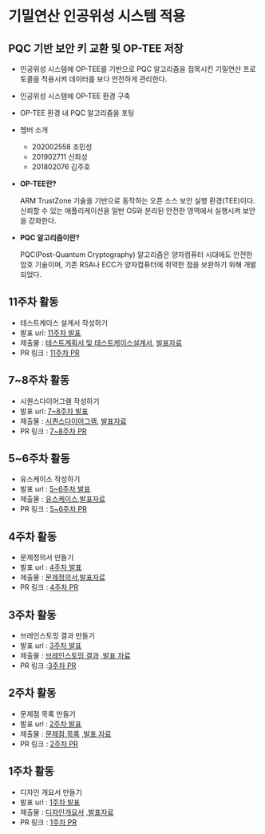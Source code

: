 # 기밀연산 인공위성 시스템 적용
## PQC 기반 보안 키 교환 및 OP-TEE 저장
- 인공위성 시스템에 OP-TEE를 기반으로 PQC 알고리즘을 접목시킨 기밀연산 프로토콜을 적용시켜 데이터를 보다 안전하게 관리한다.
- 인공위성 시스템에 OP-TEE 환경 구축
- OP-TEE 환경 내 PQC 알고리즘을 포팅
- 멤버 소개
  + 202002558 조민성
  + 201902711 신희성
  + 201802076 김주호

- **OP-TEE란?**
  
    ARM TrustZone 기술을 기반으로 동작하는 오픈 소스 보안 실행 환경(TEE)이다.
    신뢰할 수 있는 애플리케이션을 일반 OS와 분리된 안전한 영역에서 실행시켜 보안을 강화한다.

- **PQC 알고리즘이란?**

   PQC(Post-Quantum Cryptography) 알고리즘은 양자컴퓨터 시대에도 안전한 암호 기술이며,
   기존 RSA나 ECC가 양자컴퓨터에 취약한 점을 보완하기 위해 개발되었다.

## 11주차 활동
- 테스트케이스 설계서 작성하기
- 발표 url: [11주차 발표](https://www.youtube.com/watch?v=vlYHO6xd0wY)
- 제출물 : [테스트계획서 및 테스트케이스설계서](https://github.com/isord/satellite_OPTEE/blob/week11/docs/11%EC%A1%B0-11%EC%A3%BC%EC%B0%A8-%EA%B8%B0%EB%B0%80%EC%97%B0%EC%82%B0%20%EC%9D%B8%EA%B3%B5%EC%9C%84%EC%84%B1%20%EC%8B%9C%EC%8A%A4%ED%85%9C%20%EC%A0%81%EC%9A%A9-%ED%85%8C%EC%8A%A4%ED%8A%B8%20%EA%B3%84%ED%9A%8D%EC%84%9C%20%EB%B0%8F%20%ED%85%8C%EC%8A%A4%ED%8A%B8%EC%BC%80%EC%9D%B4%EC%8A%A4%20%EC%84%A4%EA%B3%84%EC%84%9C.pdf), [발표자료](https://github.com/isord/satellite_OPTEE/blob/f29c382036fd9b5a31d8e9470f62675c8367221d/docs/ppt/11%E1%84%8C%E1%85%A9-11%E1%84%8C%E1%85%AE%E1%84%8E%E1%85%A1-%E1%84%80%E1%85%B5%E1%84%86%E1%85%B5%E1%86%AF%E1%84%8B%E1%85%A7%E1%86%AB%E1%84%89%E1%85%A1%E1%86%AB%20%E1%84%8B%E1%85%B5%E1%86%AB%E1%84%80%E1%85%A9%E1%86%BC%E1%84%8B%E1%85%B1%E1%84%89%E1%85%A5%E1%86%BC%20%E1%84%89%E1%85%B5%E1%84%89%E1%85%B3%E1%84%90%E1%85%A6%E1%86%B7%20%E1%84%8C%E1%85%A5%E1%86%A8%E1%84%8B%E1%85%AD%E1%86%BC-%E1%84%87%E1%85%A1%E1%86%AF%E1%84%91%E1%85%AD%E1%84%8C%E1%85%A1%E1%84%85%E1%85%AD.pdf)
- PR 링크 : [11주차 PR]()

## 7~8주차 활동
- 시퀀스다이어그램 작성하기
- 발표 url: [7~8주차 발표](https://youtu.be/rCKeY52Ipns?si=qThIZ-fhM7apqt2u)
- 제출물 : [시퀀스다이어그램](https://github.com/isord/satellite_OPTEE/blob/week7/docs/11%EC%A1%B0-7%EC%A3%BC%EC%B0%A8-%EA%B8%B0%EB%B0%80%EC%97%B0%EC%82%B0%20%EC%9D%B8%EA%B3%B5%EC%9C%84%EC%84%B1%20%EC%8B%9C%EC%8A%A4%ED%85%9C%20%EC%A0%81%EC%9A%A9-%EC%8B%9C%ED%80%80%EC%8A%A4%EB%8B%A4%EC%9D%B4%EC%96%B4%EA%B7%B8%EB%9E%A8.pdf), [발표자료](https://github.com/isord/satellite_OPTEE/blob/00d7194ea44ed6e631b428c12001bde0202435e4/docs/ppt/11%E1%84%8C%E1%85%A9-7%E1%84%8C%E1%85%AE%E1%84%8E%E1%85%A1-%E1%84%80%E1%85%B5%E1%84%86%E1%85%B5%E1%86%AF%E1%84%8B%E1%85%A7%E1%86%AB%E1%84%89%E1%85%A1%E1%86%AB%20%E1%84%8B%E1%85%B5%E1%86%AB%E1%84%80%E1%85%A9%E1%86%BC%E1%84%8B%E1%85%B1%E1%84%89%E1%85%A5%E1%86%BC%20%E1%84%89%E1%85%B5%E1%84%89%E1%85%B3%E1%84%90%E1%85%A6%E1%86%B7%20%E1%84%8C%E1%85%A5%E1%86%A8%E1%84%8B%E1%85%AD%E1%86%BC-%E1%84%87%E1%85%A1%E1%86%AF%E1%84%91%E1%85%AD%E1%84%8C%E1%85%A1%E1%84%85%E1%85%AD.pdf)
- PR 링크 : [7~8주차 PR](https://github.com/isord/satellite_OPTEE/pull/11)

## 5~6주차 활동
- 유스케이스 작성하기
- 발표 url : [5~6주차 발표](https://youtu.be/f0kYec6o4E8?si=UH05Mx2l2RuBJluz)
- 제출물 : [유스케이스](https://github.com/isord/satellite_OPTEE/blob/week5/docs/11%EC%A1%B0-5%EC%A3%BC%EC%B0%A8-%EA%B8%B0%EB%B0%80%EC%97%B0%EC%82%B0%20%EC%9D%B8%EA%B3%B5%EC%9C%84%EC%84%B1%20%EC%8B%9C%EC%8A%A4%ED%85%9C%20%EC%A0%81%EC%9A%A9-%EC%9C%A0%EC%8A%A4%EC%BC%80%EC%9D%B4%EC%8A%A4%EB%AA%85%EC%84%B8%EC%84%9C.pdf),[발표자료](https://github.com/isord/satellite_OPTEE/blob/main/docs/ppt/11%EC%A1%B0-6%EC%A3%BC%EC%B0%A8-%EA%B8%B0%EB%B0%80%EC%97%B0%EC%82%B0%20%EC%9D%B8%EA%B3%B5%EC%9C%84%EC%84%B1%20%EC%8B%9C%EC%8A%A4%ED%85%9C%20%EC%A0%81%EC%9A%A9-%EB%B0%9C%ED%91%9C%EC%9E%90%EB%A3%8C.pdf)
- PR 링크 : [5~6주차 PR](https://github.com/isord/satellite_OPTEE/pull/9)
  
## 4주차 활동
- 문제정의서 만들기
- 발표 url : [4주차 발표](https://youtu.be/dpTzdcrGmOc?si=dvOeL8yqa8pfDcGK)
- 제출물 : [문제정의서](https://github.com/isord/satellite_OPTEE/blob/week4/docs/11%EC%A1%B0-4%EC%A3%BC%EC%B0%A8-%EA%B8%B0%EB%B0%80%EC%97%B0%EC%82%B0%20%EC%9D%B8%EA%B3%B5%EC%9C%84%EC%84%B1%20%EC%8B%9C%EC%8A%A4%ED%85%9C%20%EC%A0%81%EC%9A%A9-%EB%AC%B8%EC%A0%9C%EC%A0%95%EC%9D%98%EC%84%9C.pdf),[발표자료](https://github.com/isord/satellite_OPTEE/blob/week4/docs/ppt/11%EC%A1%B0-4%EC%A3%BC%EC%B0%A8-%EA%B8%B0%EB%B0%80%EC%97%B0%EC%82%B0%20%EC%9D%B8%EA%B3%B5%EC%9C%84%EC%84%B1%20%EC%8B%9C%EC%8A%A4%ED%85%9C%20%EC%A0%81%EC%9A%A9-%EB%B0%9C%ED%91%9C%EC%9E%90%EB%A3%8C.pdf)
- PR 링크 : [4주차 PR](https://github.com/isord/satellite_OPTEE/pull/8)
  
## 3주차 활동
- 브레인스토밍 결과 만들기
- 발표 url : [3주차 발표](https://www.youtube.com/watch?v=2vLsEb2MQSM&t=2s)
- 제출물 : [브레인스토밍 결과](https://github.com/isord/satellite_OPTEE/blob/week3/docs/11%EC%A1%B0-3%EC%A3%BC%EC%B0%A8-%EA%B8%B0%EB%B0%80%EC%97%B0%EC%82%B0%20%EC%9D%B8%EA%B3%B5%EC%9C%84%EC%84%B1%20%EC%8B%9C%EC%8A%A4%ED%85%9C%20%EC%A0%81%EC%9A%A9-%EB%B8%8C%EB%A0%88%EC%9D%B8%EC%8A%A4%ED%86%A0%EB%B0%8D%20%EA%B2%B0%EA%B3%BC.pdf)
,[발표 자료](https://github.com/isord/satellite_OPTEE/blob/week3/docs/ppt/11%EC%A1%B0-3%EC%A3%BC%EC%B0%A8-%EA%B8%B0%EB%B0%80%EC%97%B0%EC%82%B0%20%EC%9D%B8%EA%B3%B5%EC%9C%84%EC%84%B1%20%EC%8B%9C%EC%8A%A4%ED%85%9C%20%EC%A0%81%EC%9A%A9-%EB%B0%9C%ED%91%9C%EC%9E%90%EB%A3%8C.pdf)
- PR 링크 :[3주차 PR](https://github.com/isord/satellite_OPTEE/pull/7)

## 2주차 활동
- 문제점 목록 만들기
- 발표 url : [2주차 발표](https://www.youtube.com/watch?v=4JhA1YWM01Y)
- 제출물 : [문제점 목록](https://github.com/isord/satellite_OPTEE/blob/week2/docs/11%EC%A1%B0-2%EC%A3%BC%EC%B0%A8-%EA%B8%B0%EB%B0%80%EC%97%B0%EC%82%B0%20%EC%9D%B8%EA%B3%B5%EC%9C%84%EC%84%B1%20%EC%8B%9C%EC%8A%A4%ED%85%9C%20%EC%A0%81%EC%9A%A9-%EB%AC%B8%EC%A0%9C%EC%A0%90%20%EB%AA%A9%EB%A1%9D.pdf) ,[발표 자료](https://github.com/isord/satellite_OPTEE/blob/week2/docs/ppt/11%EC%A1%B0-2%EC%A3%BC%EC%B0%A8-%EA%B8%B0%EB%B0%80%EC%97%B0%EC%82%B0%20%EC%9D%B8%EA%B3%B5%EC%9C%84%EC%84%B1%20%EC%8B%9C%EC%8A%A4%ED%85%9C%20%EC%A0%81%EC%9A%A9-%EB%B0%9C%ED%91%9C%EC%9E%90%EB%A3%8C.pdf)
-  PR 링크 : [2주차 PR](https://github.com/isord/satellite_OPTEE/pull/6)

## 1주차 활동
- 디자인 개요서 만들기
- 발표 url : [1주차 발표](https://youtu.be/3Tp8I-uHU-8)
- 제출물 : [디자인개요서](https://github.com/isord/satellite_OPTEE/blob/week2/docs/11%EC%A1%B0-1%EC%A3%BC%EC%B0%A8-%EA%B8%B0%EB%B0%80%EC%97%B0%EC%82%B0%20%EC%9D%B8%EA%B3%B5%EC%9C%84%EC%84%B1%20%EC%8B%9C%EC%8A%A4%ED%85%9C%20%EC%A0%81%EC%9A%A9-%EB%94%94%EC%9E%90%EC%9D%B8%EA%B0%9C%EC%9A%94%EC%84%9C.pdf) ,[발표자료](https://github.com/isord/satellite_OPTEE/blob/week2/docs/ppt/11%EC%A1%B0-1%EC%A3%BC%EC%B0%A8-%EA%B8%B0%EB%B0%80%EC%97%B0%EC%82%B0%20%EC%9D%B8%EA%B3%B5%EC%9C%84%EC%84%B1%20%EC%8B%9C%EC%8A%A4%ED%85%9C%20%EC%A0%81%EC%9A%A9-%EB%B0%9C%ED%91%9C%EC%9E%90%EB%A3%8C.pdf)
- PR 링크 : [1주차 PR](https://github.com/isord/satellite_OPTEE/pull/3#issue-2921678320)
